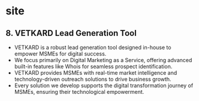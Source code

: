 # site

## 8. VETKARD Lead Generation Tool

- VETKARD is a robust lead generation tool designed in-house to empower MSMEs for digital success.
- We focus primarily on Digital Marketing as a Service, offering advanced built-in features like Whois for seamless prospect identification.
- VETKARD provides MSMEs with real-time market intelligence and technology-driven outreach solutions to drive business growth.
- Every solution we develop supports the digital transformation journey of MSMEs, ensuring their technological empowerment.

